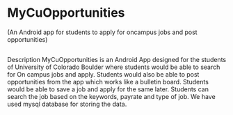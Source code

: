 # MyCuOpportunities
(An Android app for students to apply for oncampus jobs and post opportunities)
##
Description
MyCuOpportunities is an Android App designed for the students of University of Colorado Boulder where students would be able to search for On campus jobs and apply. Students would also be able to post opportunities from the app which works like a bulletin board. Students would be able to save a job and apply for the same later. Students can search the job based on the keywords, payrate and type of job.
We have used mysql database for storing the data.
